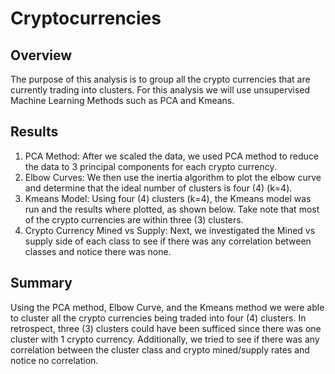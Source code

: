 # Cryptocurrencies
## Overview
The purpose of this analysis is to group all the crypto currencies that are currently trading into clusters. For this analysis we will use unsupervised Machine Learning Methods such as PCA and Kmeans. 
## Results
1. PCA Method: After we scaled the data, we used PCA method to reduce the data to 3 principal components for each crypto currency. 
2. Elbow Curves:  We then use the inertia algorithm to plot the elbow curve and determine that the ideal number of clusters is four (4) (k=4).
3. Kmeans Model:  Using four (4) clusters (k=4), the Kmeans model was run and the results where plotted, as shown below. Take note that most of the crypto currencies are within three (3) clusters. 
4. Crypto Currency Mined vs Supply:
Next, we investigated the Mined vs supply side of each class to see if there was any correlation between classes and notice there was none. 

## Summary 
Using the PCA method, Elbow Curve, and the Kmeans method we were able to cluster all the crypto currencies being traded into four (4) clusters. In retrospect, three (3) clusters could have been sufficed since there was one cluster with 1 crypto currency. Additionally, we tried to see if there was any correlation between the cluster class and crypto mined/supply rates and notice no correlation. 